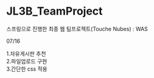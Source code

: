 # JL3B_TeamProject
스프링으로 진행한 최종 웹 팀프로젝트(Touche Nubes) : WAS

07/16

1.자유게시판 추천 <br>
2.파일업로드 구현 <br>
3.간단한 css 적용 <br>
